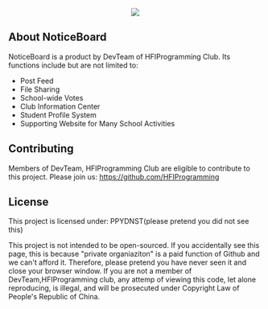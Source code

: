 <p align="center"><img src="https://hfinotice-web.nos-eastchina1.126.net/nb.png"></p>

## About NoticeBoard
NoticeBoard is a product by DevTeam of HFIProgramming Club.
Its functions include but are not limited to:
- Post Feed
- File Sharing
- School-wide Votes
- Club Information Center
- Student Profile System
- Supporting Website for Many School Activities

## Contributing
Members of DevTeam, HFIProgramming Club are eligible to contribute to this project. Please join us: https://github.com/HFIProgramming

## License
This project is licensed under: PPYDNST(please pretend you did not see this)

This project is not intended to be open-sourced. If you accidentally see this page, this is because "private organiaziton" is a paid function of Github and we can't afford it.
Therefore, please pretend you have never seen it and close your browser window.
If you are not a member of DevTeam,HFIProgramming club, any attemp of viewing this code, let alone reproducing, is illegal, and will be prosecuted under Copyright Law of People's Republic of China.